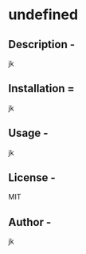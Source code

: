
# undefined

## Description -
jk

## Installation = 
jk

## Usage -
jk

## License -
MIT

## Author -
jk

